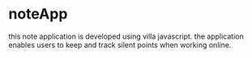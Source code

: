 # noteApp
this note application is developed using villa javascript. the application enables users to keep and track silent points when working online.
